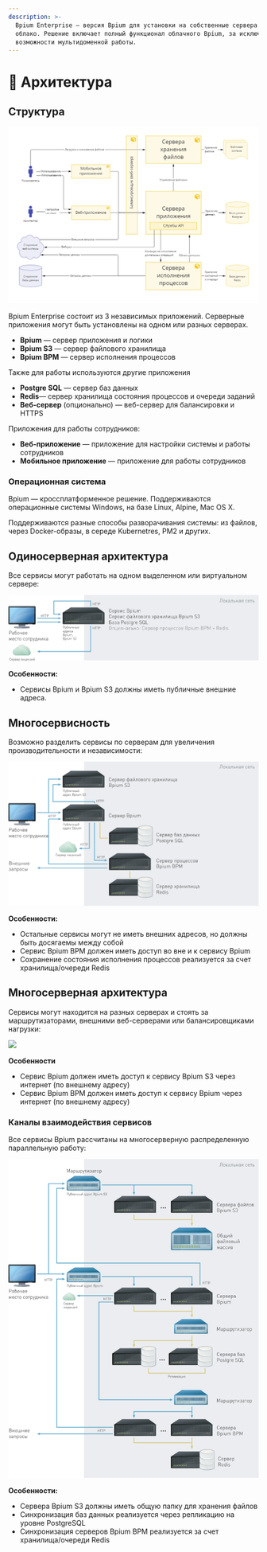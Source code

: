 ```yaml
---
description: >-
  Bpium Enterprise — версия Bpium для установки на собственные сервера или
  облако. Решение включает полный функционал облачного Bpium, за исключением
  возможности мультидоменной работы.
---
```


# 🧱 Архитектура

## Структура

![](<../.gitbook/assets/Диаграмма контейнеров.jpg>)

Bpium Enterprise состоит из 3 независимых приложений. Серверные приложения могут быть установлены на одном или разных серверах.

* **Bpium** — сервер приложения и логики
* **Bpium S3** — сервер файлового хранилища
* **Bpium BPM** — сервер исполнения процессов

Также для работы используются другие приложения

* **Postgre SQL** — сервер баз данных
* **Redis**— сервер хранилища состояния процессов и очереди заданий
* **Веб-сервер** (опционально) — веб-сервер для балансировки и HTTPS

Приложения для работы сотрудников:

* **Веб-приложение** — приложение для настройки системы и работы сотрудников
* **Мобильное приложение** — приложение для работы сотрудников

### Операционная система

Bpium — кроссплатформенное решение. Поддерживаются операционные системы Windows, на базе Linux, Alpine, Mac OS X.

Поддерживаются разные способы разворачивания системы: из файлов, через Docker-образы, в середе Kubernetres, PM2 и других.

## **Одиносерверная архитектура**

Все сервисы могут работать на одном выделенном или виртуальном сервере:

![](<../.gitbook/assets/1. Minimal-full.png>)

**Особенности:**

* Сервисы Bpium и Bpium S3 должны иметь публичные внешние адреса.

## **Многосервисность**

Возможно разделить сервисы по серверам для увеличения производительности и независимости:

![](<../.gitbook/assets/2. Separated servers.png>)

**Особенности:**

* Остальные сервисы могут не иметь внешних адресов, но должны быть досягаемы между собой
* Сервис Bpium BPM должен иметь доступ во вне и к сервису Bpium
* Сохранение состояния исполнения процессов реализуется за счет хранилища/очереди Redis

## Многосерверная архитектура

Сервисы могут находится на разных серверах и стоять за маршрутизаторами, внешними веб-серверами или балансировщиками нагрузки:

![](../.gitbook/assets/assets\_-LACZmmM2xUWbZxyRr4s\_-LACZnWTX\_UP3XcilXPc\_-LAC\_1cBiS4Kh64pk-un\_scheme\_scalability.png)

**Особенности**

* Сервис Bpium должен иметь доступ к сервису Bpium S3 через интернет (по внешнему адресу)
* Сервис Bpium BPM должен иметь доступ к сервису Bpium через интернет (по внешнему адресу)

### **Каналы взаимодействия сервисов**

Все сервисы Bpium рассчитаны на многосерверную распределенную параллельную работу:

![](../.gitbook/assets/Multi.png)

**Особенности:**

* Сервера Bpium S3 должны иметь общую папку для хранения файлов
* Синхронизация баз данных реализуется через репликацию на уровне PostgreSQL
* Синхронизация серверов Bpium BPM реализуется за счет хранилища/очереди Redis
